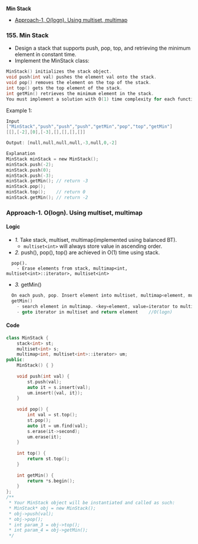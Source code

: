 **Min Stack**
- [Approach-1, O(logn). Using multiset, multimap](#a1)

### 155. Min Stack
- Design a stack that supports push, pop, top, and retrieving the minimum element in constant time.
- Implement the MinStack class:
```c
MinStack() initializes the stack object.
void push(int val) pushes the element val onto the stack.
void pop() removes the element on the top of the stack.
int top() gets the top element of the stack.
int getMin() retrieves the minimum element in the stack.
You must implement a solution with O(1) time complexity for each function.
```
Example 1:
```c
Input
["MinStack","push","push","push","getMin","pop","top","getMin"]
[[],[-2],[0],[-3],[],[],[],[]]

Output: [null,null,null,null,-3,null,0,-2]

Explanation
MinStack minStack = new MinStack();
minStack.push(-2);
minStack.push(0);
minStack.push(-3);
minStack.getMin(); // return -3
minStack.pop();
minStack.top();    // return 0
minStack.getMin(); // return -2
```

<a name=a1></a>
### Approach-1. O(logn). Using multiset, multimap
#### Logic
- _1._ Take stack, multiset, multimap(implemented using balanced BT).
  - `multiset<int>` will always store value in ascending order.
- _2._ push(), pop(), top() are achieved in O(1) time using stack.
```
  pop().
    - Erase elements from stack, multimap<int, multiset<int>::iterator>, multiset<int>
```
- _3._ getMin() 
```c
  On each push, pop. Insert element into multiset, multimap<element, multiset::iterator> //O(logn)
  getMin()
    - search element in multimap. <key=element, value=iterator to multiset>  //O(logn)
    - goto iterator in multiset and return element    //O(logn)
```
#### Code
```cpp
class MinStack {
    stack<int> st;
    multiset<int> s;
    multimap<int, multiset<int>::iterator> um;
public:
    MinStack() { }
    
    void push(int val) {
        st.push(val);
        auto it = s.insert(val);
        um.insert({val, it});
    }
    
    void pop() {
        int val = st.top();
        st.pop();
        auto it = um.find(val);
        s.erase(it->second);
        um.erase(it);
    }
    
    int top() {
        return st.top();
    }
    
    int getMin() {
        return *s.begin();
    }
};
/**
 * Your MinStack object will be instantiated and called as such:
 * MinStack* obj = new MinStack();
 * obj->push(val);
 * obj->pop();
 * int param_3 = obj->top();
 * int param_4 = obj->getMin();
 */
```
